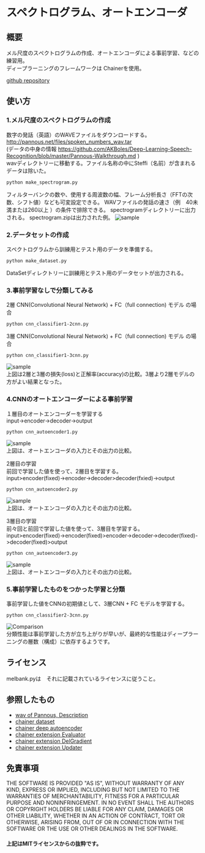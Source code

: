 # スペクトログラム、オートエンコーダ  

## 概要  

メル尺度のスぺクトログラムの作成、オートエンコーダによる事前学習、などの練習用。  
ディープラーニングのフレームワークは Chainerを使用。 

[github repository](https://github.com/shun60s/spectrum)  

## 使い方
### 1.メル尺度のスペクトログラムの作成  

数字の発話（英語）のWAVEファイルをダウンロードする。<http://pannous.net/files/spoken_numbers_wav.tar>  
 (データの中身の情報 <https://github.com/AKBoles/Deep-Learning-Speech-Recognition/blob/master/Pannous-Walkthrough.md> )  
 wavディレクトリーに移動する。ファイル名称の中にSteffi（名前）が含まれるデータは除いた。 
```
python make_spectrogram.py
```
フィルターバンクの数や、使用する周波数の幅、フレーム分析長さ（FFTの次数、シフト値）なども可変設定できる。 
WAVファイルの発話の速さ（例　40未満または260以上 ）の条件で排除できる。 spectrogramディレクトリーに出力される。 
spectrogram.zipは出力された例。
![sample](docs/mel-spectrogram-samples-of-number_0.png)  


### 2.データセットの作成  

スペクトログラムから訓練用とテスト用のデータを準備する。
```
python make_dataset.py
```
DataSetディレクトリーに訓練用とテスト用のデータセットが出力される。  


### 3.事前学習なしで分類してみる  

2層 CNN(Convolutional Neural Network) + FC（full connection)  モデル の場合  
```
python cnn_classifier1-2cnn.py
```
  
3層 CNN(Convolutional Neural Network) + FC（full connection)  モデル の場合  
```
python cnn_classifier1-3cnn.py
```

![sample](docs/loss-accuracy_comparisonpng.png)  
上図は2層と3層の損失(loss)と正解率(accuracy)の比較。3層より2層モデルの方がよい結果となった。  
  

### 4.CNNのオートエンコーダーによる事前学習  

１層目のオートエンコーダーを学習する  
input->encoder->decoder->output  
```
python cnn_autoencoder1.py
```
![sample](docs/inout-comparison_autoencoder1-epoch10.png)  
上図は、オートエンコーダの入力とその出力の比較。 
  
2層目の学習  
前回で学習した値を使って、2層目を学習する。  
input>encoder(fixed)->encoder->decoder>decoder(fxied)->output  
```
python cnn_autoencoder2.py
```
![sample](docs/inout-comparison_autoencoder2-epoch10.png)  
上図は、オートエンコーダの入力とその出力の比較。 
  
3層目の学習  
前々回と前回で学習した値を使って、3層目を学習する。
input>encoder(fixed)->encoder(fixed)>encoder->decoder->decoder(fixed)->decoder(fixed)>output  
```
python cnn_autoencoder3.py
```
![sample](docs/inout-comparison_autoencoder3-epoch10.png)  
上図は、オートエンコーダの入力とその出力の比較。 
  

### 5.事前学習したものをつかった学習と分類  

事前学習した値をCNNの初期値として、3層CNN + FC モデルを学習する。
```
python cnn_classifier2-3cnn.py
```
![Comparison](docs/loss-accuracy_comparisonpng_pre-train.png)  
分類性能は事前学習した方が立ち上がりが早いが、最終的な性能はディープラーニングの層数（構成）に依存するようです。  


## ライセンス  
melbank.pyは　それに記載されているライセンスに従うこと。  


## 参照したもの  

- [wav of Pannous, Description](https://github.com/AKBoles/Deep-Learning-Speech-Recognition/blob/master/Pannous-Walkthrough.md)
- [chainer dataset](https://qiita.com/tommyfms2/items/c3fa0cb258c17468cb30)
- [chainer deep autoencoder](https://qiita.com/nyk510/items/bb49e1ab8770f6bfb7d1)
- [chainer extension Evaluator](http://mizti.hatenablog.com/entry/2017/10/24/011003)
- [chainer extension DelGradient](https://qiita.com/ysasaki6023/items/3040fe3896fe1ed844c3)
- [chainer extension Updater](https://qiita.com/crcrpar/items/ea05aadeb15aff817546)


## 免責事項  
THE SOFTWARE IS PROVIDED "AS IS", WITHOUT WARRANTY OF ANY KIND, EXPRESS OR IMPLIED, 
INCLUDING BUT NOT LIMITED TO THE WARRANTIES OF MERCHANTABILITY, FITNESS 
FOR A PARTICULAR PURPOSE AND NONINFRINGEMENT. IN NO EVENT SHALL 
THE AUTHORS OR COPYRIGHT HOLDERS BE LIABLE FOR ANY CLAIM, DAMAGES OR OTHER LIABILITY, 
WHETHER IN AN ACTION OF CONTRACT, TORT OR OTHERWISE, ARISING FROM, 
OUT OF OR IN CONNECTION WITH THE SOFTWARE OR THE USE OR OTHER DEALINGS IN THE SOFTWARE.  
#### 上記はMITライセンスからの抜粋です。


